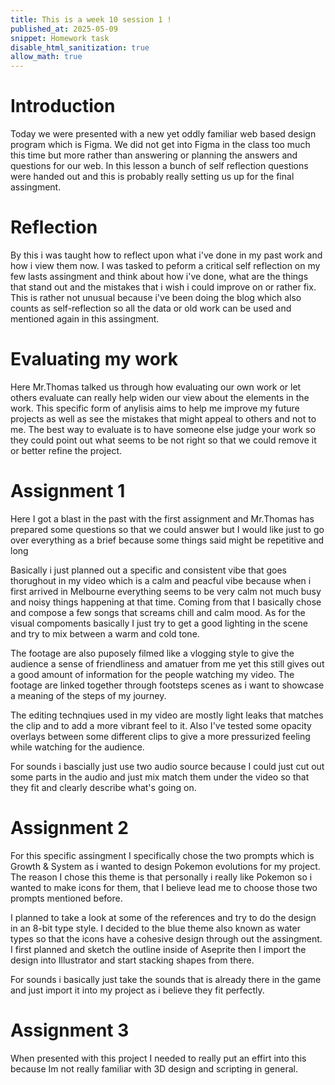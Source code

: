 ```yaml
---
title: This is a week 10 session 1 !
published_at: 2025-05-09
snippet: Homework task 
disable_html_sanitization: true
allow_math: true
---
```


# Introduction

Today we were presented with a new yet oddly familiar web based design program which is Figma. We did not get into Figma in the class too much this time but more rather than answering or planning the answers and questions for our web. In this lesson a bunch of self reflection questions were handed out and this is probably really setting us up for the final assingment.

# Reflection

By this i was taught how to reflect upon what i've done in my past work and how i view them now. I was tasked to peform a critical self reflection on my few lasts assingment and think about how i've done, what are the things that stand out and the mistakes that i wish i could improve on or rather fix. This is rather not unusual because i've been doing the blog which also counts as self-reflection so all the data or old work can be used and mentioned again in this assingment.

# Evaluating my work

Here Mr.Thomas talked us through how evaluating our own work or let others evaluate can really help widen our view about the elements in the work. This specific form of anylisis aims to help me improve my future projects as well as see the mistakes that might appeal to others and not to me. The best way to evaluate is to have someone else judge your work so they could point out what seems to be not right so that we could remove it or better refine the project.

# Assignment 1

Here I got a blast in the past with the first assignment and Mr.Thomas has prepared some questions so that we could answer but I would like just to go over everything as a brief because some things said might be repetitive and long

Basically i just planned out a specific and consistent vibe that goes thorughout in my video which is a calm and peacful vibe because when i first arrived in Melbourne everything seems to be very calm not much busy and noisy things happening at that time. Coming from that I basically chose and compose a few songs that screams chill and calm mood. As for the visual compoments basically I just try to get a good lighting in the scene and try to mix between a warm and cold tone.

The footage are also puposely filmed like a vlogging style to give the audience a sense of friendliness and amatuer from me yet this still gives out a good amount of information for the people watching my video. The footage are linked together through footsteps scenes as i want to showcase a meaning of the steps of my journey. 

The editing technqiues used in my video are mostly light leaks that matches the clip and to add a more vibrant feel to it. Also I've tested some opacity overlays between some different clips to give a more pressurized feeling while watching for the audience. 

For sounds i bascially just use two audio source because I could just cut out some parts in the audio and just mix match them under the video so that they fit and clearly describe what's going on.

# Assignment 2

For this specific assingment I specifically chose the two prompts which is Growth & System as i wanted to design Pokemon evolutions for my project. The reason I chose this theme is that personally i really like Pokemon so i wanted to make icons for them, that I believe lead me to choose those two prompts mentioned before. 

I planned to take a look at some of the references and try to do the design in an 8-bit type style. I decided to the blue theme also known as water types so that the icons have a cohesive design through out the assingment. I first planned and sketch the outline inside of Aseprite then I import the design into Illustrator and start stacking shapes from there.

For sounds i basically just take the sounds that is already there in the game and just import it into my project as i believe they fit perfectly. 

# Assignment 3

When presented with this project I needed to really put an effirt into this because Im not really familiar with 3D design and scripting in general. 